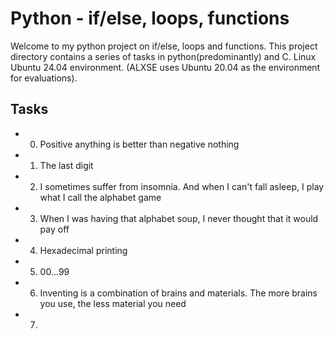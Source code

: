 # Python - if/else, loops, functions

Welcome to my python project on if/else, loops and functions. This project directory contains a series of tasks in python(predominantly) and C. Linux Ubuntu 24.04 environment. (ALXSE uses Ubuntu 20.04 as the environment for evaluations).

## Tasks

- 0. Positive anything is better than negative nothing
- 1. The last digit
- 2. I sometimes suffer from insomnia. And when I can't fall asleep, I play what I call the alphabet game
- 3. When I was having that alphabet soup, I never thought that it would pay off
- 4. Hexadecimal printing
- 5. 00...99
- 6. Inventing is a combination of brains and materials. The more brains you use, the less material you need
- 7. 
